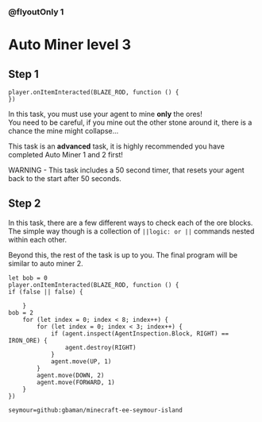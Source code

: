 ### @flyoutOnly 1


# Auto Miner level 3


## Step 1

```template
player.onItemInteracted(BLAZE_ROD, function () {
})
```

In this task, you must use your agent to mine **only** the ores!   
You need to be careful, if you mine out the other stone around it, there is a chance the mine might collapse...   

This task is an **advanced** task, it is highly recommended you have completed Auto Miner 1 and 2 first!

WARNING - This task includes a 50 second timer, that resets your agent back to the start after 50 seconds.      

## Step 2

In this task, there are a few different ways to check each of the ore blocks.   
The simple way though is a collection of ``||logic: or ||`` commands nested within each other.   

Beyond this, the rest of the task is up to you. The final program will be similar to auto miner 2.   


```ghost
let bob = 0
player.onItemInteracted(BLAZE_ROD, function () {
if (false || false) {
    	
    }
bob = 2
    for (let index = 0; index < 8; index++) {
        for (let index = 0; index < 3; index++) {
            if (agent.inspect(AgentInspection.Block, RIGHT) == IRON_ORE) {
                agent.destroy(RIGHT)
            }
            agent.move(UP, 1)
        }
        agent.move(DOWN, 2)
        agent.move(FORWARD, 1)
    }
})

```

```package
seymour=github:gbaman/minecraft-ee-seymour-island
```